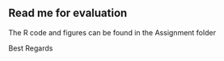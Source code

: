 ## Read me for evaluation

The R code and figures can be found in the Assignment folder

Best Regards